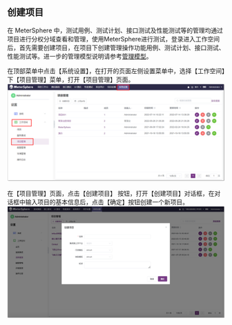 ## 创建项目
在 MeterSphere 中，测试用例、测试计划、接口测试及性能测试等的管理均通过项目进行分权分域查看和管理，使用MeterSphere进行测试，登录进入工作空间后，首先需要创建项目，在项目下创建管理操作功能用例、测试计划、接口测试、性能测试等。进一步的管理模型说明请参考[管理模型](../system_arch.md#_3)。

在顶部菜单中点击【系统设置】，在打开的页面左侧设置菜单中，选择【工作空间】下【项目管理】菜单，打开【项目管理】页面。
![!项目管理](../img/system_management/项目管理.png)

在【项目管理】页面，点击【创建项目】 按钮，打开【创建项目】对话框，在对话框中输入项目的基本信息后，点击【确定】按钮创建一个新项目。
![!项目管理](../img/system_management/创建项目.png)